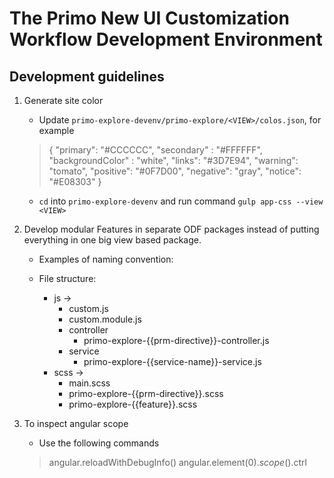 
# The Primo New UI Customization Workflow Development Environment

## Development guidelines

1. Generate site color
    - Update `primo-explore-devenv/primo-explore/<VIEW>/colos.json`, for example
    > { 
    >   "primary": "#CCCCCC", 
    >   "secondary" : "#FFFFFF", 
    >   "backgroundColor" : "white", 
    >   "links": "#3D7E94", 
    >   "warning": "tomato", 
    >   "positive": "#0F7D00", 
    >   "negative": "gray", 
    >   "notice": "#E08303" 
    > } 

    - `cd` into `primo-explore-devenv` and run command `gulp app-css --view <VIEW>`
    

2. Develop modular Features in separate ODF packages instead of putting everything in one big view based package.

    - Examples of naming convention:

    - File structure:
        - js ->
            - custom.js
            - custom.module.js
            - controller
                - primo-explore-{{prm-directive}}-controller.js
            - service
                - primo-explore-{{service-name}}-service.js
        - scss ->
            - main.scss
            - primo-explore-{{prm-directive}}.scss
            - primo-explore-{{feature}}.scss

3. To inspect angular scope
    - Use the following commands
    > angular.reloadWithDebugInfo() 
    > angular.element($0).scope().$ctrl 